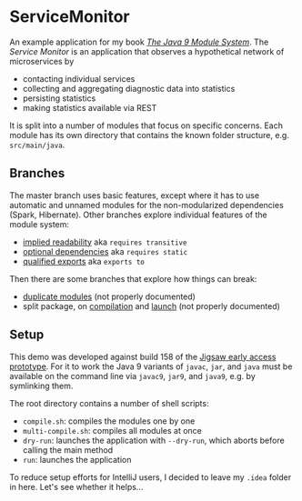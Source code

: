 # ServiceMonitor

An example application for my book [_The Java 9 Module System_](https://www.manning.com/books/the-java-9-module-system?a_aid=nipa&a_bid=869915cb).
The _Service Monitor_ is an application that observes a hypothetical network of microservices by

* contacting individual services
* collecting and aggregating diagnostic data into statistics
* persisting statistics
* making statistics available via REST

It is split into a number of modules that focus on specific concerns.
Each module has its own directory that contains the known folder structure, e.g. `src/main/java`.


## Branches

The master branch uses basic features, except where it has to use automatic and unnamed modules for the non-modularized dependencies (Spark, Hibernate).
Other branches explore individual features of the module system:

* [implied readability](tree/feature-implied-readability) aka `requires transitive`
* [optional dependencies](tree/feature-optional-dependencies) aka `requires static`
* [qualified exports](tree/feature-qualified-exports) aka `exports to`

Then there are some branches that explore how things can break:

* [duplicate modules](tree/break-duplicate-modules-even-if-unrequired) (not properly documented)
* split package, on [compilation](tree/break-split-package-compilation) and [launch](tree/break-split-package-launch) (not properly documented)


## Setup

This demo was developed against build 158 of the [Jigsaw early access prototype](https://jdk9.java.net/jigsaw/).
For it to work the Java 9 variants of `javac`, `jar`, and `java` must be available on the command line via `javac9`, `jar9`, and `java9`, e.g. by symlinking them.

The root directory contains a number of shell scripts:

* `compile.sh`: compiles the modules one by one
* `multi-compile.sh`: compiles all modules at once
* `dry-run`: launches the application with `--dry-run`, which aborts before calling the main method
* `run`: launches the application

To reduce setup efforts for IntelliJ users, I decided to leave my `.idea` folder in here.
Let's see whether it helps...
